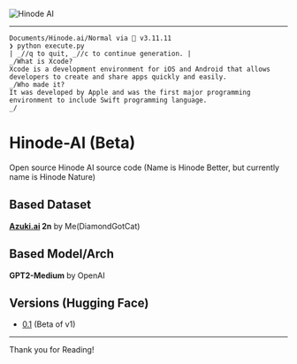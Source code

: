 
![Hinode AI](https://github.com/user-attachments/assets/e1380c83-016e-479e-9f1d-9ff8659a1e3a)

---

```
Documents/Hinode.ai/Normal via 🐍 v3.11.11 
❯ python execute.py
| _//q to quit, _//c to continue generation. |                                                                                                                                                             
_/What is Xcode?
Xcode is a development environment for iOS and Android that allows developers to create and share apps quickly and easily.                                                                                                                                                                                                                                         
_/Who made it?
It was developed by Apple and was the first major programming environment to include Swift programming language.                                                                                                                                                                                                                                               
_/
```

# Hinode-AI (Beta)
Open source Hinode AI source code (Name is Hinode Better, but currently name is Hinode Nature)

## Based Dataset
**[Azuki.ai](https://github.com/DiamondGotCat/Azuki.ai) 2n** by Me(DiamondGotCat)

## Based Model/Arch
**GPT2-Medium** by OpenAI

## Versions (Hugging Face)
- [0.1](https://huggingface.co/DiamondGotCat/Hinode-AI-0.1) (Beta of v1)

---

Thank you for Reading!
